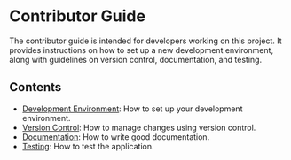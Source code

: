 # Contributor Guide

The contributor guide is intended for developers working on this project. It provides instructions on how to set up a new development environment, along with guidelines on version control, documentation, and testing.

## Contents

- [Development Environment](./development-environment.md): How to set up your development environment.
- [Version Control](./version-control.md): How to manage changes using version control.
- [Documentation](./documentation.md): How to write good documentation.
- [Testing](./testing.md): How to test the application.
